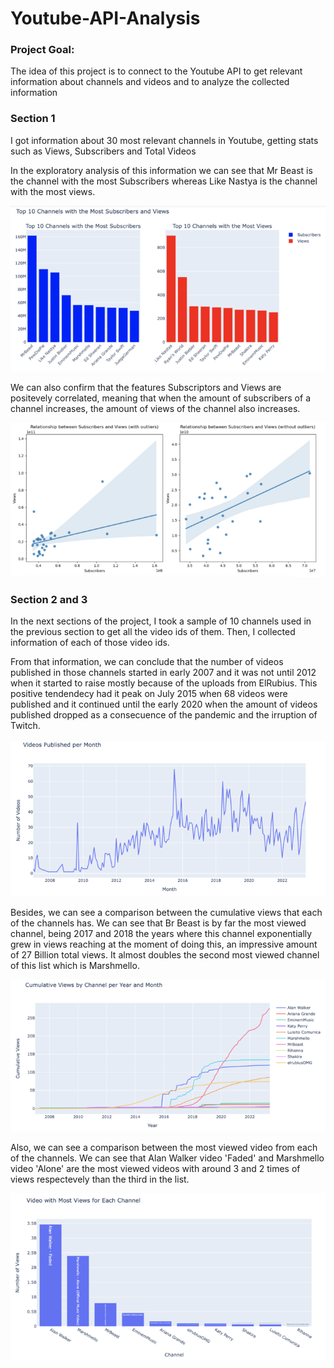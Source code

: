 # Youtube-API-Analysis

### Project Goal:
The idea of this project is to connect to the Youtube API to get relevant information about channels and videos and to analyze the collected information

### Section 1
I got information about 30 most relevant channels in Youtube, getting stats such as Views, Subscribers and Total Videos

In the exploratory analysis of this information we can see that Mr Beast is the channel with the most Subscribers whereas Like Nastya is the channel with the most views. 

![Subscriptions and Views Comparison](Images/Subscriptrors-and-Views.png)

We can also confirm that the features Subscriptors and Views are positevely correlated, meaning that when the amount of subscribers of a channel increases, the amount of views of the channel also increases.

![Subscriptions and Views Correlation](Images/Subcriptors-Views-Correlation.png)


### Section 2 and 3
In the next sections of the project, I took a sample of 10 channels used in the previous section to get all the video ids of them. Then, I collected information of each of those video ids.

From that information, we can conclude that the number of videos published in those channels started in early 2007 and it was not until 2012 when it started to raise mostly because of the uploads from ElRubius. This positive tendendecy had it peak on July 2015 when 68 videos were published and it continued until the early 2020 when the amount of videos published dropped as a consecuence of the pandemic and the irruption of Twitch.

![Published Videos Time Series](Images/Published-videos-time-series.png)

Besides, we can see a comparison between the cumulative views that each of the channels has. We can see that Br Beast is by far the most viewed channel, being 2017 and 2018 the years where this channel exponentially grew in views reaching at the moment of doing this, an impressive amount of 27 Billion total views. It almost doubles the second most viewed channel of this list which is Marshmello.

![Cumulative Views by Channel](Images/Cumulative-Views-ByChannel.png)

Also, we can see a comparison between the most viewed video from each of the channels. We can see that Alan Walker video 'Faded' and Marshmello video 'Alone' are the most viewed videos with around 3 and 2 times of views respectevely than the third in the list.

![Most Viewed Videos by Channel](Images/Most-Viewed-videos-ByChannel.png)
